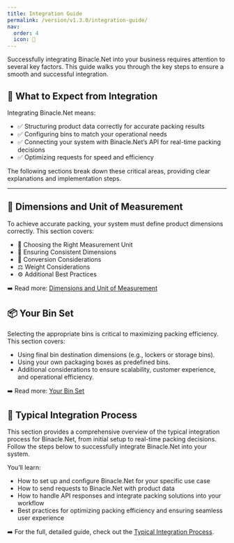 ```yaml
---
title: Integration Guide
permalink: /version/v1.3.0/integration-guide/
nav:
  order: 4
  icon: 🔗
---
```


Successfully integrating Binacle.Net into your business requires attention to several key factors. This guide walks you through the key steps to ensure a smooth and successful integration.

## 📌 What to Expect from Integration
Integrating Binacle.Net means:
- ✅ Structuring product data correctly for accurate packing results
- ✅ Configuring bins to match your operational needs
- ✅ Connecting your system with Binacle.Net’s API for real-time packing decisions
- ✅ Optimizing requests for speed and efficiency

The following sections break down these critical areas, providing clear explanations and implementation steps.

---

## 📏 Dimensions and Unit of Measurement
To achieve accurate packing, your system must define product dimensions correctly. This section covers:

- 🧮 Choosing the Right Measurement Unit
- 📏 Ensuring Consistent Dimensions
- 🔄 Conversion Considerations
- ⚖️ Weight Considerations
- ⚙️ Additional Best Practices

➡️ Read more: [Dimensions and Unit of Measurement](./dimensions-and-unit-of-measurement/)

## 📦 Your Bin Set
Selecting the appropriate bins is critical to maximizing packing efficiency. This section covers:

- Using final bin destination dimensions (e.g., lockers or storage bins).
- Using your own packaging boxes as predefined bins.
- Additional considerations to ensure scalability, customer experience, and operational efficiency.

➡️ Read more: [Your Bin Set](./your-bin-set/)


## 🌟 Typical Integration Process
This section provides a comprehensive overview of the typical integration process for Binacle.Net, from initial setup to real-time packing decisions. Follow the steps below to successfully integrate Binacle.Net into your system.

You’ll learn:
- How to set up and configure Binacle.Net for your specific use case
- How to send requests to Binacle.Net with product data
- How to handle API responses and integrate packing solutions into your workflow
- Best practices for optimizing packing efficiency and ensuring seamless user experience

➡️ For the full, detailed guide, check out the [Typical Integration Process](./typical-integration-process/).

